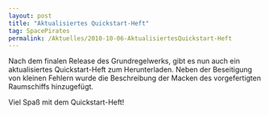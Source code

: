 ```yaml
---
layout: post
title: "Aktualisiertes Quickstart-Heft"
tag: SpacePirates
permalink: /Aktuelles/2010-10-06-AktualisiertesQuickstart-Heft
---
```


Nach dem finalen Release des Grundregelwerks, gibt es nun auch ein aktualisiertes Quickstart-Heft zum Herunterladen. Neben der Beseitigung von kleinen Fehlern wurde die Beschreibung der Macken des vorgefertigten Raumschiffs hinzugefügt.

Viel Spaß mit dem Quickstart-Heft!
